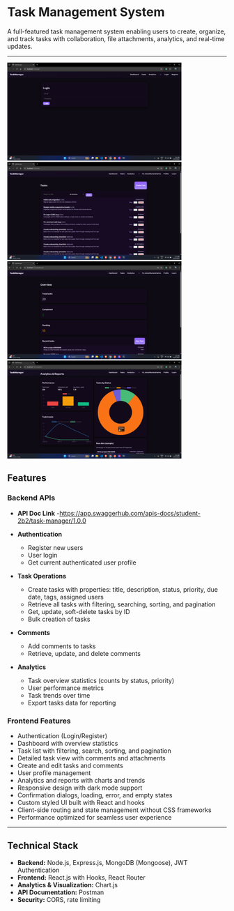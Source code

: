 # Task Management System

A full-featured task management system enabling users to create, organize, and track tasks with collaboration, file attachments, analytics, and real-time updates.

---

<img src="https://github.com/neteshkumarsharma/task-manager/blob/479dab1a455466ad1808ef5723a2f372f029a8db/Screenshot%20(11).png" width="400" />  <img src="https://github.com/neteshkumarsharma/task-manager/blob/7ec2a89f501da9660a3a56f814520acad72782cc/Screenshot%20(13).png" width="400" />
<img src="https://github.com/neteshkumarsharma/task-manager/blob/7ec2a89f501da9660a3a56f814520acad72782cc/Screenshot%20(12).png" width="400" />  <img src="https://github.com/neteshkumarsharma/task-manager/blob/7ec2a89f501da9660a3a56f814520acad72782cc/Screenshot%20(14).png" width="400" />




## Features

### Backend APIs

- **API Doc Link**
  -https://app.swaggerhub.com/apis-docs/student-2b2/task-manager/1.0.0

- **Authentication**
  - Register new users
  - User login
  - Get current authenticated user profile

- **Task Operations**
  - Create tasks with properties: title, description, status, priority, due date, tags, assigned users
  - Retrieve all tasks with filtering, searching, sorting, and pagination
  - Get, update, soft-delete tasks by ID
  - Bulk creation of tasks

- **Comments**
  - Add comments to tasks
  - Retrieve, update, and delete comments

- **Analytics**
  - Task overview statistics (counts by status, priority)
  - User performance metrics
  - Task trends over time
  - Export tasks data for reporting

### Frontend Features

- Authentication (Login/Register)
- Dashboard with overview statistics
- Task list with filtering, search, sorting, and pagination
- Detailed task view with comments and attachments
- Create and edit tasks and comments
- User profile management
- Analytics and reports with charts and trends
- Responsive design with dark mode support
- Confirmation dialogs, loading, error, and empty states
- Custom styled UI built with React and hooks
- Client-side routing and state management without CSS frameworks
- Performance optimized for seamless user experience

---

## Technical Stack

- **Backend:** Node.js, Express.js, MongoDB (Mongoose), JWT Authentication
- **Frontend:** React.js with Hooks, React Router
- **Analytics & Visualization:** Chart.js
- **API Documentation:** Postman
- **Security:** CORS, rate limiting
